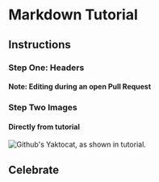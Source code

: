 # Markdown Tutorial

## Instructions 

### Step One: Headers

#### Note: Editing during an open Pull Request

### Step Two Images

#### Directly from tutorial
![Github's Yaktocat, as shown in tutorial.](https://octodex.github.com/images/yaktocat.png)
<!--
  Yakto cat used as default, sourced from example code in tutorial.
  
#### Using a hint from gist.github.com/uupaa/f77d2bcf4dc7a294d109
<img src="https://camo.githubusercontent.com/fd4b481746fdc3fa572431efa66a5e9e2eb8e6d80b06565ba1ed1a50d54925e7/68747470733a2f2f6f63746f6465782e6769746875622e636f6d2f696d616765732f79616b746f6361742e706e67" alt="Github's Yaktocat, as shown in tutorial." data-canonical-src="https://octodex.github.com/images/yaktocat.png" style="max-width: 150px;" />
  
  -->


## Celebrate 
